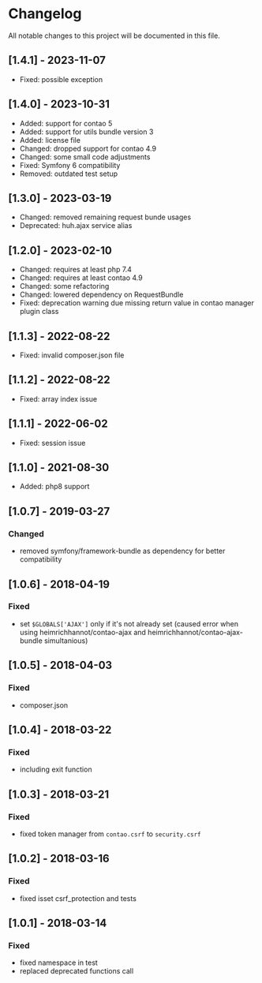 # Changelog
All notable changes to this project will be documented in this file.

## [1.4.1] - 2023-11-07
- Fixed: possible exception

## [1.4.0] - 2023-10-31
- Added: support for contao 5
- Added: support for utils bundle version 3
- Added: license file
- Changed: dropped support for contao 4.9
- Changed: some small code adjustments
- Fixed: Symfony 6 compatibility
- Removed: outdated test setup

## [1.3.0] - 2023-03-19
- Changed: removed remaining request bunde usages
- Deprecated: huh.ajax service alias

## [1.2.0] - 2023-02-10
- Changed: requires at least php 7.4
- Changed: requires at least contao 4.9
- Changed: some refactoring
- Changed: lowered dependency on RequestBundle
- Fixed: deprecation warning due missing return value in contao manager plugin class

## [1.1.3] - 2022-08-22
- Fixed: invalid composer.json file

## [1.1.2] - 2022-08-22
- Fixed: array index issue

## [1.1.1] - 2022-06-02
- Fixed: session issue

## [1.1.0] - 2021-08-30

- Added: php8 support

## [1.0.7] - 2019-03-27

### Changed
- removed symfony/framework-bundle as dependency for better compatibility

## [1.0.6] - 2018-04-19

### Fixed
- set `$GLOBALS['AJAX']` only if it's not already set (caused error when using heimrichhannot/contao-ajax and heimrichhannot/contao-ajax-bundle simultanious)

## [1.0.5] - 2018-04-03

### Fixed
- composer.json

## [1.0.4] - 2018-03-22

### Fixed
- including exit function

## [1.0.3] - 2018-03-21

### Fixed
- fixed token manager from `contao.csrf` to `security.csrf`

## [1.0.2] - 2018-03-16

### Fixed
- fixed isset csrf_protection and tests

## [1.0.1] - 2018-03-14

### Fixed
- fixed namespace in test
- replaced deprecated functions call
